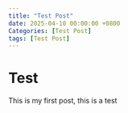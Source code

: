 ```yaml
---
title: "Test Post"
date: 2025-04-10 00:00:00 +0800
Categories: [Test Post]
tags: [Test Post]
---
```


# Test

This is my first post, this is a test
